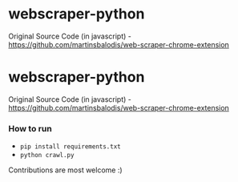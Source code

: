 # webscraper-python

Original Source Code (in javascript) - https://github.com/martinsbalodis/web-scraper-chrome-extension

# webscraper-python
Original Source Code (in javascript) - https://github.com/martinsbalodis/web-scraper-chrome-extension


### How to run
- `pip install requirements.txt`
- `python crawl.py`


Contributions are most welcome :)
